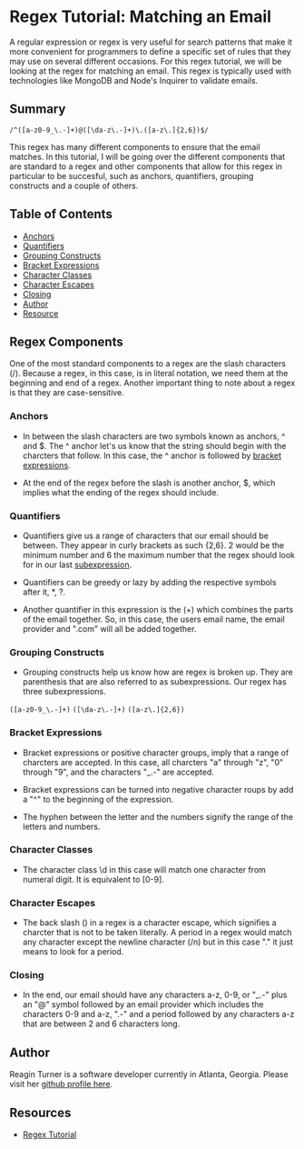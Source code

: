 # Regex Tutorial: Matching an Email

 A regular expression or regex is very useful for search patterns that make it more convenient for programmers to define a specific set of rules that they may use on several different occasions. For this regex tutorial, we will be looking at the regex for matching an email. This regex is typically used with technologies like MongoDB and Node's Inquirer to validate emails. 

## Summary

``` /^([a-z0-9_\.-]+)@([\da-z\.-]+)\.([a-z\.]{2,6})$/ ```

 This regex has many different components to ensure that the email matches. In this tutorial, I will be going over the different components that are standard to a regex and other components that allow for this regex in particular to be succesful, such as anchors, quantifiers, grouping constructs and a couple of others. 

## Table of Contents

- [Anchors](#anchors)
- [Quantifiers](#quantifiers)
- [Grouping Constructs](#grouping-constructs)
- [Bracket Expressions](#bracket-expressions)
- [Character Classes](#character-classes)
- [Character Escapes](#character-escapes)
- [Closing](#closing)
- [Author](#author)
- [Resource](#resources)

## Regex Components

 One of the most standard components to a regex are the slash characters (/). Because a regex, in this case, is in literal notation, we need them at the beginning and end of a regex. Another important thing to note about a regex is that they are case-sensitive. 

### Anchors

- In between the slash characters are two symbols known as anchors, ^ and $. The ^ anchor let's us know that the string should begin with the charcters that follow. In this case, the ^ anchor is followed by [bracket expressions](#bracket-expressions).

- At the end of the regex before the slash is another anchor, $, which implies what the ending of the regex should include.

### Quantifiers

- Quantifiers give us a range of characters that our email should be between. They appear in curly brackets as such {2,6}. 2 would be the minimum number and 6 the maximum number that the regex should look for in our last [subexpression](#grouping-constructs).

- Quantifiers can be greedy or lazy by adding the respective symbols after it, *, ?. 

- Another quantifier in this expression is the (+) which combines the parts of the email together. So, in this case, the users email name, the email provider and ".com" will all be added together. 

### Grouping Constructs

- Grouping constructs help us know how are regex is broken up. They are parenthesis that are also referred to as subexpressions. 
Our regex has three subexpressions.

```([a-z0-9_\.-]+)```       ```([\da-z\.-]+)```       ```([a-z\.]{2,6})```


### Bracket Expressions

- Bracket expressions or positive character groups, imply that a range of charcters are accepted. In this case, all charcters "a" through "z", "0" through "9", and the characters "_\.-" are accepted. 
- Bracket expressions can be turned into negative character roups by add a "^" to the beginning of the expression. 

- The hyphen between the letter and the numbers signify the range of the letters and numbers.

### Character Classes

- The character class \d in this case will match one character from numeral digit. It is equivalent to [0-9].

### Character Escapes

- The back slash (\) in a regex is a character escape, which signifies a charcter that is not to be taken literally. A period in a regex would match any character except the newline character (/n) but in this case "\." it just means to look for a period. 

### Closing

- In the end, our email should have any characters a-z, 0-9, or "_\.-" plus an "@" symbol followed by an email provider which includes the characters 0-9 and a-z, "\.-"  and a period followed by any characters a-z that are between 2 and 6 characters long. 

## Author

Reagin Turner is a software developer currently in Atlanta, Georgia. Please visit her [github profile here](https://github.com/Reagintaylor).

## Resources

- [Regex Tutorial](https://coding-boot-camp.github.io/full-stack/computer-science/regex-tutorial)